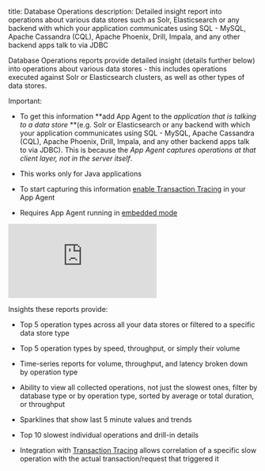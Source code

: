 title: Database Operations
description: Detailed insight report into operations about various data stores such as Solr, Elasticsearch or any backend with which your application communicates using SQL - MySQL, Apache Cassandra (CQL), Apache Phoenix, Drill, Impala, and any other backend apps talk to via JDBC

Database Operations reports provide detailed insight (details further
below) into operations about various data stores - this includes
operations executed against Solr or Elasticsearch clusters, as well as
other types of data stores.

Important:

  - To get this information **add App Agent to the *application that is
    talking to a data store* **(e.g. Solr or Elasticsearch or any
    backend with which your application communicates using SQL - MySQL,
    Apache Cassandra (CQL), Apache Phoenix, Drill, Impala, and any other
    backend apps talk to via JDBC). This is because the *App Agent
    captures operations at that client layer, not in the server itself*.

  - This works only for Java applications

  - To start capturing this information [enable Transaction Tracing](/docs/tracing/enable) in your App Agent

  - Requires App Agent running in [embedded mode](/docs/agents/sematext-agent/app-agent/spm-monitor-javaagent/)
  <div class="video_container">
    <iframe class="video" src="https://www.youtube.com/embed/eoZJmAJKuaQ" frameborder="0" allowfullscreen ></iframe>
  </div>

Insights these reports provide:

  - Top 5 operation types across all your data stores or filtered to a
    specific data store type

  - Top 5 operation types by speed, throughput, or simply their volume

  - Time-series reports for volume, throughput, and latency broken down
    by operation type

  - Ability to view all collected operations, not just the slowest ones,
    filter by database type or by operation type, sorted by average or
    total duration, or throughput

  - Sparklines that show last 5 minute values and trends

  - Top 10 slowest individual operations and drill-in details

  - Integration with [Transaction Tracing](https://blog.sematext.com/2015/08/03/transaction-tracing-performance-monitoring/) allows
    correlation of a specific slow operation with the actual
    transaction/request that triggered it
